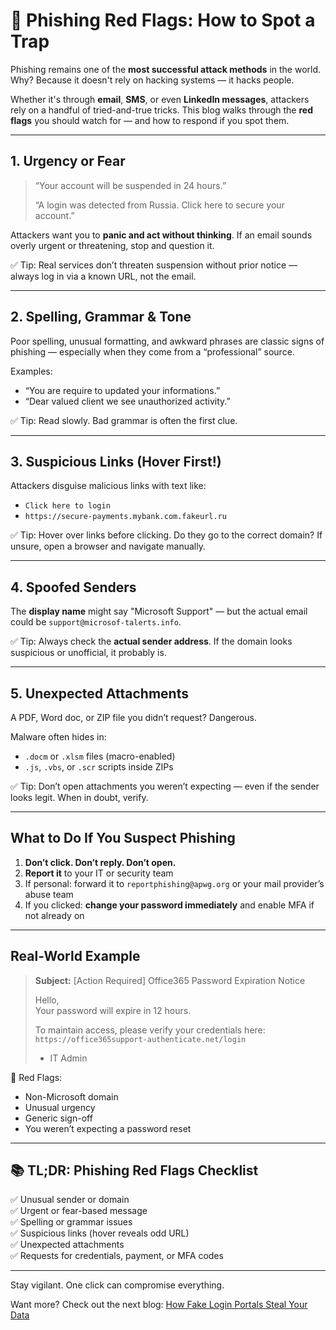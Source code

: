 # 🎣 Phishing Red Flags: How to Spot a Trap

Phishing remains one of the **most successful attack methods** in the world. Why? Because it doesn't rely on hacking systems — it hacks people.

Whether it's through **email**, **SMS**, or even **LinkedIn messages**, attackers rely on a handful of tried-and-true tricks. This blog walks through the **red flags** you should watch for — and how to respond if you spot them.

---

## 1. Urgency or Fear

> “Your account will be suspended in 24 hours.”
>  
> “A login was detected from Russia. Click here to secure your account.”

Attackers want you to **panic and act without thinking**. If an email sounds overly urgent or threatening, stop and question it.

✅ Tip: Real services don’t threaten suspension without prior notice — always log in via a known URL, not the email.

---

## 2. Spelling, Grammar & Tone

Poor spelling, unusual formatting, and awkward phrases are classic signs of phishing — especially when they come from a “professional” source.

Examples:
- “You are require to updated your informations.”
- “Dear valued client we see unauthorized activity.”

✅ Tip: Read slowly. Bad grammar is often the first clue.

---

## 3. Suspicious Links (Hover First!)

Attackers disguise malicious links with text like:

- `Click here to login`
- `https://secure-payments.mybank.com.fakeurl.ru`

✅ Tip: Hover over links before clicking. Do they go to the correct domain? If unsure, open a browser and navigate manually.

---

## 4. Spoofed Senders

The **display name** might say "Microsoft Support" — but the actual email could be `support@microsof-talerts.info`.

✅ Tip: Always check the **actual sender address**. If the domain looks suspicious or unofficial, it probably is.

---

## 5. Unexpected Attachments

A PDF, Word doc, or ZIP file you didn’t request? Dangerous.

Malware often hides in:
- `.docm` or `.xlsm` files (macro-enabled)
- `.js`, `.vbs`, or `.scr` scripts inside ZIPs

✅ Tip: Don’t open attachments you weren’t expecting — even if the sender looks legit. When in doubt, verify.

---

## What to Do If You Suspect Phishing

1. **Don’t click. Don’t reply. Don’t open.**
2. **Report it** to your IT or security team
3. If personal: forward it to `reportphishing@apwg.org` or your mail provider’s abuse team
4. If you clicked: **change your password immediately** and enable MFA if not already on

---

## Real-World Example

> **Subject:** [Action Required] Office365 Password Expiration Notice  
>  
> Hello,  
> Your password will expire in 12 hours.  
>  
> To maintain access, please verify your credentials here:  
> `https://office365support-authenticate.net/login`  
>  
> - IT Admin

👀 Red Flags:
- Non-Microsoft domain  
- Unusual urgency  
- Generic sign-off  
- You weren’t expecting a password reset

---

## 📚 TL;DR: Phishing Red Flags Checklist

✅ Unusual sender or domain  
✅ Urgent or fear-based message  
✅ Spelling or grammar issues  
✅ Suspicious links (hover reveals odd URL)  
✅ Unexpected attachments  
✅ Requests for credentials, payment, or MFA codes  

---

Stay vigilant. One click can compromise everything.

Want more? Check out the next blog: [How Fake Login Portals Steal Your Data](./fake_login_portals.md)

